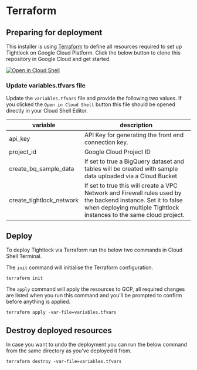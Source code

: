# Terraform

## Preparing for deployment

This installer is using [Terraform](https://www.terraform.io) to define all resources required to set up Tightlock on Google Cloud Platform.
Click the below button to clone this repository in Google Cloud and get started.

[![Open in Cloud Shell](https://gstatic.com/cloudssh/images/open-btn.svg)](https://shell.cloud.google.com/cloudshell/editor?cloudshell_git_repo=https%3A%2F%2Fgithub.com%2Fgoogle%2FTightlock&cloudshell_git_branch=main&cloudshell_open_in_editor=installer%2Fvariables.tfvars)

### Update variables.tfvars file

Update the `variables.tfvars` file and provide the following two values. If you clicked the `Open in Cloud Shell` button this file should be opened directly in your Cloud Shell Editor.

| variable                 | description                                                                                               |
| ---------------------    | --------------------------------------------------------------------------------------------------------- |
| api_key                  | API Key for generating the front end connection key.                                                      |
| project_id               | Google Cloud Project ID                                                                                   |
| create_bq_sample_data    | If set to true a BigQuery dataset and tables will be created with sample data uploaded via a Cloud Bucket |
| create_tightlock_network | If set to true this will create a VPC Network and Firewall rules used by the backend instance. Set it to false when deploying multiple Tightlock instances to the same cloud project. |

## Deploy

To deploy Tightlock via Terraform run the below two commands in Cloud Shell Terminal.

The `init` command will initialise the Terraform configuration.

```shell
terraform init
```

The `apply` command will apply the resources to GCP, all required changes are listed when you run this command and you'll be prompted to confirm before anything is applied.

```shell
terraform apply -var-file=variables.tfvars
```

## Destroy deployed resources

In case you want to undo the deployment you can run the below command from the same directory as you've deployed it from.

```shell
terraform destroy -var-file=variables.tfvars
```
